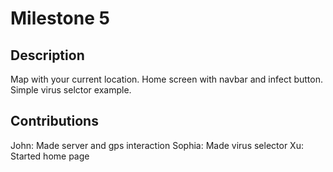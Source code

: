 # Milestone 5

## Description
Map with your current location.  Home screen with navbar and infect button.  Simple virus selctor example.

## Contributions
John: Made server and gps interaction
Sophia: Made virus selector
Xu: Started home page

